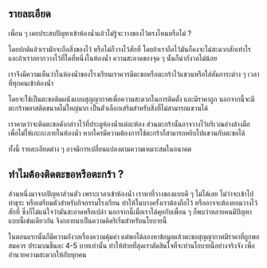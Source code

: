## รายละเอียด
เพื่อน ๆ เคยประสบปัญหาเข้าห้องน้ำแล้วไม่รู้จะวางของไว้ตรงไหนหรือไม่ ?

โดยปกติแล้วเรามักจะถือสิ่งของไว้ หรือไม่ก็วางไว้สักที่ โดยถ้าเราถือไว้มันก็คงจะไม่สะดวกสักเท่าไร และถ้าเราอยากวางไว้ที่ใดที่หนึ่งในห้องน้ำ ความสะอาดของจุด ๆ นั้นก็น่ากังวลไม่น้อย

เราจึงมีความเห็นว่าในห้องน้ำของโรงเรียนเราควรมีตะขอหรือตะกร้าไว้แขวนหรือใส่สัมภาระต่าง ๆ เวลาที่ทุกคนเข้าห้องน้ำ

โดยจะใช้เป็นตะขอติดผนังแบบสุญญากาศเพื่อความสะดวกในการติดตั้ง และมีราคาถูก นอกจากนี้จะมีตะกร้าพลาสติดขนาดไม่ใหญ่มาก เป็นตัวเลือกเสริมสำหรับสิ่งที่ไม่สามารถแขวนได้

เราคาดว่าจะติดตะขอดังกล่าวไว้ที่ประตูห้องน้ำแต่ละห้อง ส่วนตะกร้านั้นอาจวางไว้บริเวณอ่างล้างมือ เพื่อไม่ให้เกะกะภายในห้องน้ำ หากใครมีความต้องการใช้ตะกร้าก็สามารถหยิบไปแขวนกับตะขอได้

ทั้งนี้ รายละเอียดต่าง ๆ อาจมีการเปลี่ยนแปลงตามความเหมาะสมในอนาคต

## ทำไมต้องติดตะขอหรือตะกร้า ?
ส่วนหนึ่งมาจากปัญหาส่วนตัว เพราะเวลาเข้าห้องน้ำ เราหาที่วางของแบบดี ๆ ไม่ได้เลย ไม่ว่าจะเข้าไปทำธุระ หรือเตรียมตัวสำหรับกิจกรรมโรงเรียน ทำให้ในบางครั้งเราต้องถือไว้ หรืออาจจะต้องยอมวางไว้สักที่ ซึ่งก็ไม่แน่ใจว่ามันสะอาดหรือเปล่า นอกจากนี้เมื่อเราได้คุยกับเพื่อน ๆ ก็พบว่าหลายคนมีปัญหาแบบนี้เช่นเดียวกัน จึงกลายมาเป็นความคิดริเริ่มสำหรับนโยบายนี้

ในตอนแรกนั้นก็มีความกังวลเรื่องความคุ้มค่า แต่พอได้ลองหาข้อมูลแล้วตะขอสุญญากาศมีราคาที่ถูกพอสมควร ประมาณชิ้นละ 4-5 บาทเท่านั้น ทำให้ท้ายที่สุดเราตัดสินใจที่จะทำนโยบายนี้อย่างจริงจัง เพื่ออำนวยความสะดวกให้กับทุกคน
<!--stackedit_data:
eyJoaXN0b3J5IjpbMzU5NTIwMDksMjAwMzAzMTg5MSwtMjAwND
k0ODcyNiwtMTAxMDI3ODQxMywtNzUyMzY0ODkyLC0xMTEzNDIw
ODAyLC0xNjA0ODEwMjc1LDE1MjQ5NDQxMzcsNzYxMjE5Mjk3LD
E3NDYwOTkzNjcsLTg1MTM4NjE4LC0yMDUzNTMzMjg5LC04MDM1
MDUzMzIsLTEyODEyMTk0NDhdfQ==
-->